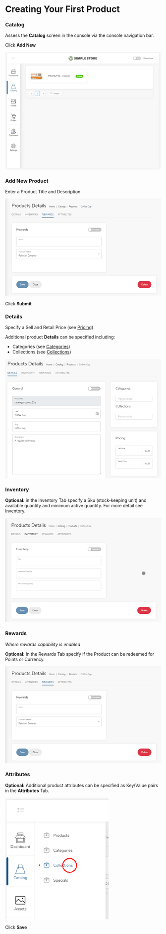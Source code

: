 # Creating Your First Product

### Catalog

Assess the **Catalog** screen in the console via the console navigation bar.

Click **Add New**

![](../.gitbook/assets/image%20%2822%29.png)

### Add New Product

Enter a Product Title and Description

![](../.gitbook/assets/image%20%2813%29.png)

Click **Submit**

###  Details

Specify a Sell and Retail Price \(see [Pricing](../concepts/pricing.md)\)

Additional product **Details** can be specified including:

* Categories \(see [Categories](../concepts/categories.md)\)
* Collections \(see [Collections](../concepts/collections.md)\)

![](../.gitbook/assets/image%20%2829%29.png)



### Inventory

**Optional:** in the Inventory Tab specify a Sku \(stock-keeping unit\) and available quantity and minimum active quantity. For more detail see [Inventory](../concepts/inventory/).

![](../.gitbook/assets/image%20%281%29.png)

###  Rewards

_Where rewards capability is enabled_

**Optional:** In the Rewards Tab specify if the Product can be redeemed for Points or Currency.

![](../.gitbook/assets/image%20%2833%29.png)

### Attributes

**Optional:** Additional product attributes can be specified as Key/Value pairs in the **Attributes** Tab.

![](../.gitbook/assets/image%20%2824%29.png)

Click **Save**

